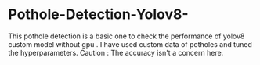 # Pothole-Detection-Yolov8-
This pothole detection is a basic one to check the performance of yolov8 custom model without gpu . I have used custom data of potholes and tuned the hyperparameters.
Caution : The accuracy isn't a concern here.
